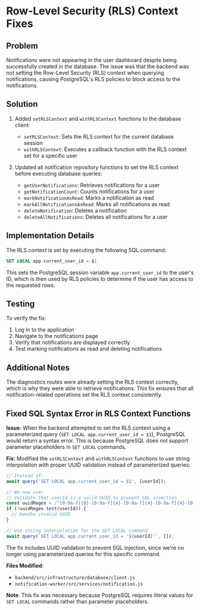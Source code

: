 # Row-Level Security (RLS) Context Fixes

## Problem

Notifications were not appearing in the user dashboard despite being successfully created in the database. The issue was that the backend was not setting the Row-Level Security (RLS) context when querying notifications, causing PostgreSQL's RLS policies to block access to the notifications.

## Solution

1. Added `setRLSContext` and `withRLSContext` functions to the database client:
   - `setRLSContext`: Sets the RLS context for the current database session
   - `withRLSContext`: Executes a callback function with the RLS context set for a specific user

2. Updated all notification repository functions to set the RLS context before executing database queries:
   - `getUserNotifications`: Retrieves notifications for a user
   - `getNotificationCount`: Counts notifications for a user
   - `markNotificationAsRead`: Marks a notification as read
   - `markAllNotificationsAsRead`: Marks all notifications as read
   - `deleteNotification`: Deletes a notification
   - `deleteAllNotifications`: Deletes all notifications for a user

## Implementation Details

The RLS context is set by executing the following SQL command:
```sql
SET LOCAL app.current_user_id = $1
```

This sets the PostgreSQL session variable `app.current_user_id` to the user's ID, which is then used by RLS policies to determine if the user has access to the requested rows.

## Testing

To verify the fix:
1. Log in to the application
2. Navigate to the notifications page
3. Verify that notifications are displayed correctly
4. Test marking notifications as read and deleting notifications

## Additional Notes

The diagnostics routes were already setting the RLS context correctly, which is why they were able to retrieve notifications. This fix ensures that all notification-related operations set the RLS context consistently.

## Fixed SQL Syntax Error in RLS Context Functions

**Issue**: When the backend attempted to set the RLS context using a parameterized query (`SET LOCAL app.current_user_id = $1`), PostgreSQL would return a syntax error. This is because PostgreSQL does not support parameter placeholders in `SET LOCAL` commands.

**Fix**: Modified the `setRLSContext` and `withRLSContext` functions to use string interpolation with proper UUID validation instead of parameterized queries:

```js
// Instead of:
await query('SET LOCAL app.current_user_id = $1', [userId]);

// We now use:
// Validate that userId is a valid UUID to prevent SQL injection
const uuidRegex = /^[0-9a-f]{8}-[0-9a-f]{4}-[0-9a-f]{4}-[0-9a-f]{4}-[0-9a-f]{12}$/i;
if (!uuidRegex.test(userId)) {
  // Handle invalid UUID
}

// Use string interpolation for the SET LOCAL command
await query(`SET LOCAL app.current_user_id = '${userId}'`, []);
```

The fix includes UUID validation to prevent SQL injection, since we're no longer using parameterized queries for this specific command.

**Files Modified**:
- `backend/src/infrastructure/database/client.js`
- `notification-worker/src/services/notification.js`

**Note**: This fix was necessary because PostgreSQL requires literal values for `SET LOCAL` commands rather than parameter placeholders. 